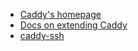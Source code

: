 - [Caddy's homepage](https://caddyserver.com)
- [Docs on extending Caddy](https://caddyserver.com/docs/extending-caddy)
- [caddy-ssh](https://github.com/mohammed90/caddy-ssh)